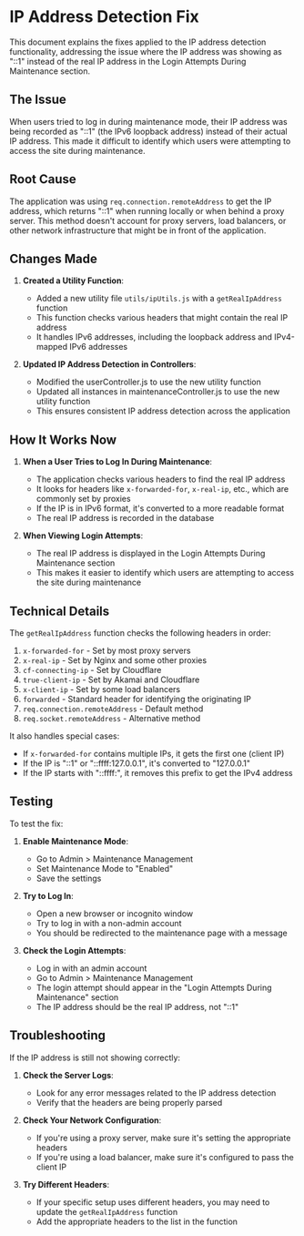 # IP Address Detection Fix

This document explains the fixes applied to the IP address detection functionality, addressing the issue where the IP address was showing as "::1" instead of the real IP address in the Login Attempts During Maintenance section.

## The Issue

When users tried to log in during maintenance mode, their IP address was being recorded as "::1" (the IPv6 loopback address) instead of their actual IP address. This made it difficult to identify which users were attempting to access the site during maintenance.

## Root Cause

The application was using `req.connection.remoteAddress` to get the IP address, which returns "::1" when running locally or when behind a proxy server. This method doesn't account for proxy servers, load balancers, or other network infrastructure that might be in front of the application.

## Changes Made

1. **Created a Utility Function**:
   - Added a new utility file `utils/ipUtils.js` with a `getRealIpAddress` function
   - This function checks various headers that might contain the real IP address
   - It handles IPv6 addresses, including the loopback address and IPv4-mapped IPv6 addresses

2. **Updated IP Address Detection in Controllers**:
   - Modified the userController.js to use the new utility function
   - Updated all instances in maintenanceController.js to use the new utility function
   - This ensures consistent IP address detection across the application

## How It Works Now

1. **When a User Tries to Log In During Maintenance**:
   - The application checks various headers to find the real IP address
   - It looks for headers like `x-forwarded-for`, `x-real-ip`, etc., which are commonly set by proxies
   - If the IP is in IPv6 format, it's converted to a more readable format
   - The real IP address is recorded in the database

2. **When Viewing Login Attempts**:
   - The real IP address is displayed in the Login Attempts During Maintenance section
   - This makes it easier to identify which users are attempting to access the site during maintenance

## Technical Details

The `getRealIpAddress` function checks the following headers in order:

1. `x-forwarded-for` - Set by most proxy servers
2. `x-real-ip` - Set by Nginx and some other proxies
3. `cf-connecting-ip` - Set by Cloudflare
4. `true-client-ip` - Set by Akamai and Cloudflare
5. `x-client-ip` - Set by some load balancers
6. `forwarded` - Standard header for identifying the originating IP
7. `req.connection.remoteAddress` - Default method
8. `req.socket.remoteAddress` - Alternative method

It also handles special cases:

- If `x-forwarded-for` contains multiple IPs, it gets the first one (client IP)
- If the IP is "::1" or "::ffff:127.0.0.1", it's converted to "127.0.0.1"
- If the IP starts with "::ffff:", it removes this prefix to get the IPv4 address

## Testing

To test the fix:

1. **Enable Maintenance Mode**:
   - Go to Admin > Maintenance Management
   - Set Maintenance Mode to "Enabled"
   - Save the settings

2. **Try to Log In**:
   - Open a new browser or incognito window
   - Try to log in with a non-admin account
   - You should be redirected to the maintenance page with a message

3. **Check the Login Attempts**:
   - Log in with an admin account
   - Go to Admin > Maintenance Management
   - The login attempt should appear in the "Login Attempts During Maintenance" section
   - The IP address should be the real IP address, not "::1"

## Troubleshooting

If the IP address is still not showing correctly:

1. **Check the Server Logs**:
   - Look for any error messages related to the IP address detection
   - Verify that the headers are being properly parsed

2. **Check Your Network Configuration**:
   - If you're using a proxy server, make sure it's setting the appropriate headers
   - If you're using a load balancer, make sure it's configured to pass the client IP

3. **Try Different Headers**:
   - If your specific setup uses different headers, you may need to update the `getRealIpAddress` function
   - Add the appropriate headers to the list in the function
